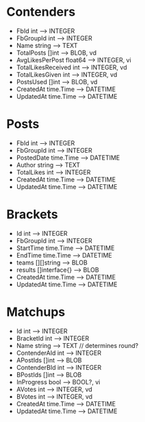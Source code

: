# Contenders
* FbId int                        --> INTEGER
* FbGroupId int                   --> INTEGER
* Name string                     --> TEXT
* TotalPosts []int                --> BLOB, vd
* AvgLikesPerPost float64         --> INTEGER, vi
* TotalLikesReceived int          --> INTEGER, vd
* TotalLikesGiven int             --> INTEGER, vd
* PostsUsed []int                 --> BLOB, vd
* CreatedAt time.Time             --> DATETIME
* UpdatedAt time.Time             --> DATETIME


# Posts
* FbId int                        --> INTEGER
* FbGroupId int                   --> INTEGER
* PostedDate time.Time            --> DATETIME
* Author string                   --> TEXT
* TotalLikes int                  --> INTEGER
* CreatedAt time.Time             --> DATETIME
* UpdatedAt time.Time             --> DATETIME


# Brackets
* Id int                          --> INTEGER
* FbGroupId int                   --> INTEGER
* StartTime time.Time             --> DATETIME
* EndTime time.Time               --> DATETIME
* teams [][]string                --> BLOB
* results []interface{}           --> BLOB
* CreatedAt time.Time             --> DATETIME
* UpdatedAt time.Time             --> DATETIME


# Matchups
* Id int                          --> INTEGER
* BracketId int                   --> INTEGER
* Name string                     --> TEXT  // determines round?
* ContenderAId int                --> INTEGER
* APostIds []int                  --> BLOB
* ContenderBId int                --> INTEGER
* BPostIds []int                  --> BLOB
* InProgress bool                 --> BOOL?, vi
* AVotes     int                  --> INTEGER, vd
* BVotes     int                  --> INTEGER, vd
* CreatedAt time.Time             --> DATETIME
* UpdatedAt time.Time             --> DATETIME
